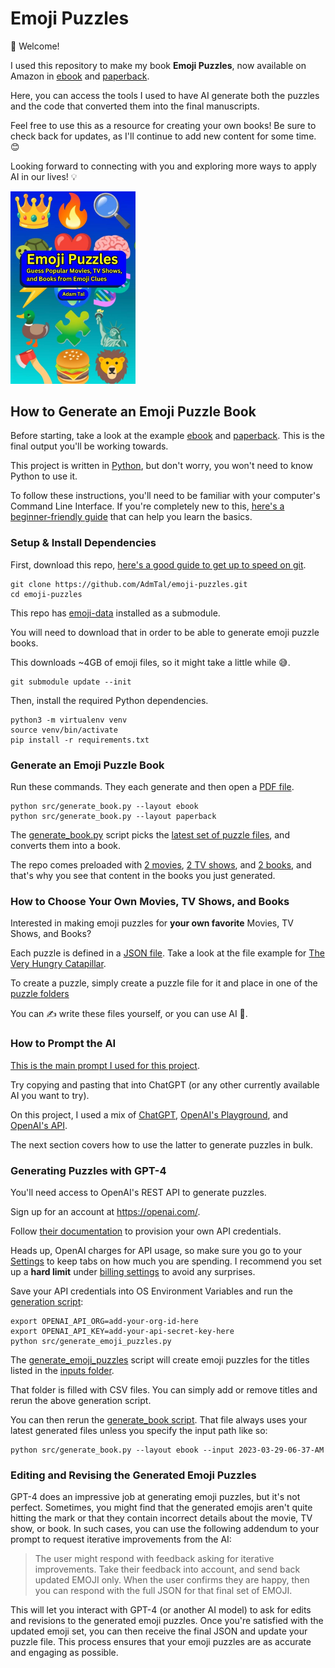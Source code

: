 # Emoji Puzzles

👋 Welcome!

I used this repository to make my book **Emoji Puzzles**, now available on Amazon in [ebook](https://www.amazon.com/dp/B0BZZ7S6JQ) and [paperback](https://www.amazon.com/dp/B0BZFP394J).

Here, you can access the tools I used to have AI generate both the puzzles and the code that converted them into the final manuscripts.

Feel free to use this as a resource for creating your own books! Be sure to check back for updates, as I'll continue to add new content for some time. 😊

Looking forward to connecting with you and exploring more ways to apply AI in our lives! 💡

<a href="https://www.amazon.com/dp/B0BZZ7S6JQ">
  <img src="static/ebook-cover.jpg" width="200" />
<a/>

## How to Generate an Emoji Puzzle Book

Before starting, take a look at the example [ebook](output/generated_manuscripts/2023-03-29-06-37-AM/generated-ebook.pdf) and [paperback](output/generated_manuscripts/2023-03-29-06-37-AM/generated-paperback.pdf). This is the final output you'll be working towards.

This project is written in [Python](https://www.python.org/), but don't worry, you won't need to know Python to use it.

To follow these instructions, you'll need to be familiar with your computer's Command Line Interface. If you're completely new to this, [here's a beginner-friendly guide](https://www.codecademy.com/learn/learn-the-command-line) that can help you learn the basics.

### Setup & Install Dependencies

First, download this repo, [here's a good guide to get up to speed on git](http://rogerdudler.github.io/git-guide/).

```commandline
git clone https://github.com/AdmTal/emoji-puzzles.git
cd emoji-puzzles
```

This repo has [emoji-data](https://github.com/iamcal/emoji-data) installed as a submodule.

You will need to download that in order to be able to generate emoji puzzle books.

This downloads ~4GB of emoji files, so it might take a little while 😅.

```commandline
git submodule update --init
```

Then, install the required Python dependencies.

```commandline
python3 -m virtualenv venv
source venv/bin/activate
pip install -r requirements.txt
```

### Generate an Emoji Puzzle Book

Run these commands. They each generate and then open a [PDF file](https://www.adobe.com/acrobat/about-adobe-pdf.html).

```commandline
python src/generate_book.py --layout ebook
python src/generate_book.py --layout paperback
```

The [generate_book.py](src/generate_book.py) script picks the [latest set of puzzle files](output/generated_puzzles/2023-03-29-06-37-AM), and converts them into a book.

The repo comes preloaded with [2 movies](inputs/movies.csv), [2 TV shows](inputs/tv_shows.csv), and [2 books](inputs/books.csv), and that's why you see that content in the books you just generated.

### How to Choose Your Own Movies, TV Shows, and Books

Interested in making emoji puzzles for **your own favorite** Movies, TV Shows, and Books?

Each puzzle is defined in a [JSON file](https://developer.mozilla.org/en-US/docs/Learn/JavaScript/Objects/JSON#no_really_what_is_json). Take a look at the file example for [The Very Hungry Catapillar](output/generated_puzzles/2023-03-29-06-37-AM/books/the-very-hungry-caterpillar.json).

To create a puzzle, simply create a puzzle file for it and place in one of the [puzzle folders](output/generated_puzzles/2023-03-29-06-37-AM)

You can ✍️ write these files yourself, or you can use AI 🤖.

### How to Prompt the AI

[This is the main prompt I used for this project](src/prompts.py).

Try copying and pasting that into ChatGPT (or any other currently available AI you want to try).

On this project, I used a mix of [ChatGPT](https://chat.openai.com/chat), [OpenAI's Playground](https://platform.openai.com/playground), and [OpenAI's API](https://platform.openai.com/docs/api-reference).

The next section covers how to use the latter to generate puzzles in bulk.

### Generating Puzzles with GPT-4

You'll need access to OpenAI's REST API to generate puzzles.

Sign up for an account at https://openai.com/.

Follow [their documentation](https://platform.openai.com/docs/api-reference) to provision your own API credentials.

Heads up, OpenAI charges for API usage, so make sure you go to your [Settings](https://platform.openai.com/account/usage) to keep tabs on how much you are spending. I recommend you set up a **hard limit** under [billing settings](https://platform.openai.com/account/billing/limits) to avoid any surprises.

Save your API credentials into OS Environment Variables and run the [generation script](src/generate_emoji_puzzles.py):

```commandline
export OPENAI_API_ORG=add-your-org-id-here
export OPENAI_API_KEY=add-your-api-secret-key-here
python src/generate_emoji_puzzles.py
```

The [generate_emoji_puzzles](src/generate_emoji_puzzles.py) script will create emoji puzzles for the titles listed in the [inputs folder](inputs).

That folder is filled with CSV files. You can simply add or remove titles and rerun the above generation script.

You can then rerun the [generate_book script](src/generate_book.py). That file always uses your latest generated files unless you specify the input path like so:

```commandline
python src/generate_book.py --layout ebook --input 2023-03-29-06-37-AM
```

### Editing and Revising the Generated Emoji Puzzles

GPT-4 does an impressive job at generating emoji puzzles, but it's not perfect. Sometimes, you might find that the generated emojis aren't quite hitting the mark or that they contain incorrect details about the movie, TV show, or book. In such cases, you can use the following addendum to your prompt to request iterative improvements from the AI:

> The user might respond with feedback asking for iterative improvements. Take their feedback into account, and send back updated EMOJI only. When the user confirms they are happy, then you can respond with the full JSON for that final set of EMOJI.

This will let you interact with GPT-4 (or another AI model) to ask for edits and revisions to the generated emoji puzzles. Once you're satisfied with the updated emoji set, you can then receive the final JSON and update your puzzle file. This process ensures that your emoji puzzles are as accurate and engaging as possible.
